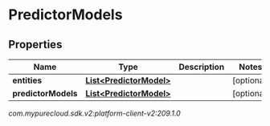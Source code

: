 # PredictorModels


## Properties

| Name | Type | Description | Notes |
| ------------ | ------------- | ------------- | ------------- |
| **entities** | [**List&lt;PredictorModel&gt;**](PredictorModel) |  |  [optional] |
| **predictorModels** | [**List&lt;PredictorModel&gt;**](PredictorModel) |  |  [optional] |




_com.mypurecloud.sdk.v2:platform-client-v2:209.1.0_
